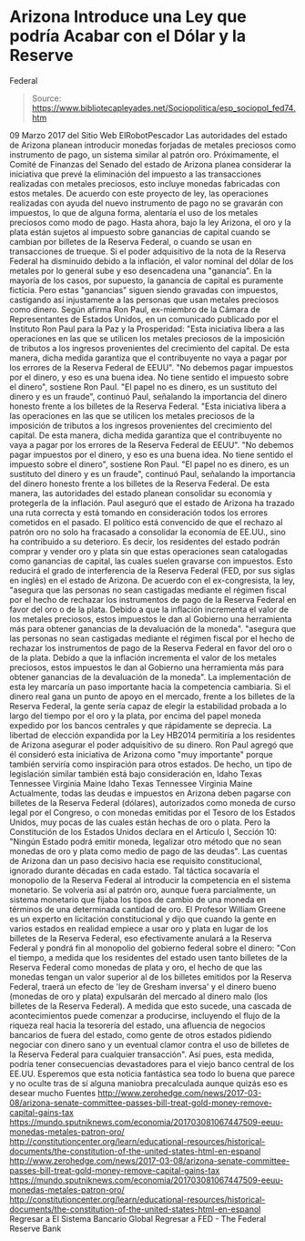 # Arizona Introduce una Ley que podría Acabar con el Dólar y la Reserve 
Federal

> Source: https://www.bibliotecapleyades.net/Sociopolitica/esp_sociopol_fed74.htm

09 Marzo 2017
del Sitio Web ElRobotPescador
Las autoridades del estado de Arizona planean introducir monedas forjadas de metales preciosos como instrumento de pago, un sistema similar al patrón oro. Próximamente, el Comité de Finanzas del Senado del estado de Arizona planea considerar la iniciativa que prevé la eliminación del impuesto a las transacciones realizadas con metales preciosos, esto incluye monedas fabricadas con estos metales. De acuerdo con este proyecto de ley, las operaciones realizadas con ayuda del nuevo instrumento de pago no se gravarán con impuestos, lo que de alguna forma, alentaría el uso de los metales preciosos como modo de pago. Hasta ahora, bajo la ley Arizona, el oro y la plata están sujetos al impuesto sobre ganancias de capital cuando se cambian por billetes de la Reserva Federal, o cuando se usan en transacciones de trueque.
Si el poder adquisitivo de la nota de la Reserva Federal ha disminuido debido a la inflación, el valor nominal del dólar de los metales por lo general sube y eso desencadena una "ganancia".
En la mayoría de los casos, por supuesto, la ganancia de capital es puramente ficticia.
Pero estas "ganancias" siguen siendo gravadas con impuestos, castigando así injustamente a las personas que usan metales preciosos como dinero. Según afirma Ron Paul, ex-miembro de la Cámara de Representantes de Estados Unidos, en un comunicado publicado por el Instituto Ron Paul para la Paz y la Prosperidad:
"Esta iniciativa libera a las operaciones en las que se utilicen los metales preciosos de la imposición de tributos a los ingresos provenientes del crecimiento del capital. De esta manera, dicha medida garantiza que el contribuyente no vaya a pagar por los errores de la Reserva Federal de EEUU". "No debemos pagar impuestos por el dinero, y eso es una buena idea. No tiene sentido el impuesto sobre el dinero", sostiene Ron Paul. "El papel no es dinero, es un sustituto del dinero y es un fraude", continuó Paul, señalando la importancia del dinero honesto frente a los billetes de la Reserva Federal.
"Esta iniciativa libera a las operaciones en las que se utilicen los metales preciosos de la imposición de tributos a los ingresos provenientes del crecimiento del capital.
De esta manera, dicha medida garantiza que el contribuyente no vaya a pagar por los errores de la Reserva Federal de EEUU".
"No debemos pagar impuestos por el dinero, y eso es una buena idea. No tiene sentido el impuesto sobre el dinero", sostiene Ron Paul.
"El papel no es dinero, es un sustituto del dinero y es un fraude", continuó Paul, señalando la importancia del dinero honesto frente a los billetes de la Reserva Federal.
De esta manera, las autoridades del estado planean consolidar su economía y protegerla de la inflación. Paul aseguró que el estado de Arizona ha trazado una ruta correcta y está tomando en consideración todos los errores cometidos en el pasado. El político está convencido de que el rechazo al patrón oro no solo ha fracasado a consolidar la economía de EE.UU., sino ha contribuido a su deterioro.
Es decir, los residentes del estado podrán comprar y vender oro y plata sin que estas operaciones sean catalogadas como ganancias de capital, las cuales suelen gravarse con impuestos.
Esto reducirá el grado de interferencia de la Reserva Federal (FED, por sus siglas en inglés) en el estado de Arizona. De acuerdo con el ex-congresista, la ley,
"asegura que las personas no sean castigadas mediante el régimen fiscal por el hecho de rechazar los instrumentos de pago de la Reserva Federal en favor del oro o de la plata. Debido a que la inflación incrementa el valor de los metales preciosos, estos impuestos le dan al Gobierno una herramienta más para obtener ganancias de la devaluación de la moneda".
"asegura que las personas no sean castigadas mediante el régimen fiscal por el hecho de rechazar los instrumentos de pago de la Reserva Federal en favor del oro o de la plata.
Debido a que la inflación incrementa el valor de los metales preciosos, estos impuestos le dan al Gobierno una herramienta más para obtener ganancias de la devaluación de la moneda".
La implementación de esta ley marcaría un paso importante hacia la competencia cambiaria.
Si el dinero real gana un punto de apoyo en el mercado, frente a los billetes de la Reserva Federal, la gente sería capaz de elegir la estabilidad probada a lo largo del tiempo por el oro y la plata, por encima del papel moneda expedido por los bancos centrales y que rápidamente se deprecia. La libertad de elección expandida por la Ley HB2014 permitiría a los residentes de Arizona asegurar el poder adquisitivo de su dinero. Ron Paul agregó que él consideró esta iniciativa de Arizona como "muy importante" porque también serviría como inspiración para otros estados.
De hecho, un tipo de legislación similar también está bajo consideración en,
Idaho Texas Tennessee Virginia Maine
Idaho
Texas
Tennessee
Virginia
Maine
Actualmente, todas las deudas e impuestos en Arizona deben pagarse con billetes de la Reserva Federal (dólares), autorizados como moneda de curso legal por el Congreso, o con monedas emitidas por el Tesoro de los Estados Unidos, muy pocas de las cuales están hechas de oro o plata. Pero la Constitución de los Estados Unidos declara en el Artículo I, Sección 10:
"Ningún Estado podrá emitir moneda, legalizar otro método que no sean monedas de oro y plata como medio de pago de las deudas".
Las cuentas de Arizona dan un paso decisivo hacia ese requisito constitucional, ignorado durante décadas en cada estado.
Tal táctica socavaría el monopolio de la Reserva Federal al introducir la competencia en el sistema monetario.
Se volvería así al patrón oro, aunque fuera parcialmente, un sistema monetario que fijaba los tipos de cambio de una moneda en términos de una determinada cantidad de oro. El Profesor William Greene es un experto en licitación constitucional y dijo que cuando la gente en varios estados en realidad empiece a usar oro y plata en lugar de los billetes de la Reserva Federal, eso efectivamente anulará a la Reserva Federal y pondrá fin al monopolio del gobierno federal sobre el dinero:
"Con el tiempo, a medida que los residentes del estado usen tanto billetes de la Reserva Federal como monedas de plata y oro, el hecho de que las monedas tengan un valor superior al de los billetes emitidos por la Reserva Federal, traerá un efecto de 'ley de Gresham inversa' y el dinero bueno (monedas de oro y plata) expulsarán del mercado al dinero malo (los billetes de la Reserva Federal). A medida que esto sucede, una cascada de acontecimientos puede comenzar a producirse, incluyendo el flujo de la riqueza real hacia la tesorería del estado, una afluencia de negocios bancarios de fuera del estado, como gente de otros estados pidiendo negociar con dinero sano y un eventual clamor contra el uso de billetes de la Reserva Federal para cualquier transacción".
Así pues, esta medida, podría tener consecuencias devastadores para el viejo banco central de los EE.UU. Esperemos que esta noticia fantástica sea todo lo buena que parece y no oculte tras de sí alguna maniobra precalculada aunque quizás eso es desear mucho
Fuentes
http://www.zerohedge.com/news/2017-03-08/arizona-senate-committee-passes-bill-treat-gold-money-remove-capital-gains-tax https://mundo.sputniknews.com/economia/201703081067447509-eeuu-monedas-metales-patron-oro/ http://constitutioncenter.org/learn/educational-resources/historical-documents/the-constitution-of-the-united-states-html-en-espanol
http://www.zerohedge.com/news/2017-03-08/arizona-senate-committee-passes-bill-treat-gold-money-remove-capital-gains-tax
https://mundo.sputniknews.com/economia/201703081067447509-eeuu-monedas-metales-patron-oro/
http://constitutioncenter.org/learn/educational-resources/historical-documents/the-constitution-of-the-united-states-html-en-espanol
Regresar a El Sistema Bancario Global
Regresar a FED - The Federal Reserve Bank
